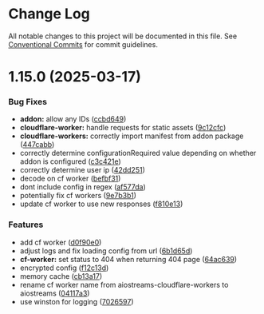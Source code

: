 # Change Log

All notable changes to this project will be documented in this file.
See [Conventional Commits](https://conventionalcommits.org) for commit guidelines.

# 1.15.0 (2025-03-17)


### Bug Fixes

* **addon:** allow any IDs ([ccbd649](https://github.com/raiyn27/AIOStreams/commit/ccbd649bc8d173edb7fb30c67cc9c30b32cd9e8e))
* **cloudflare-worker:** handle requests for static assets ([9c12cfc](https://github.com/raiyn27/AIOStreams/commit/9c12cfc08bb5222a82543e9f36b7734f28919e3f))
* **cloudflare-workers:** correctly import manifest from addon package ([447cabb](https://github.com/raiyn27/AIOStreams/commit/447cabbee8c7a689737acb326e4d35d66cead2a3))
* correctly determine configurationRequired value depending on whether addon is configured ([c3c421e](https://github.com/raiyn27/AIOStreams/commit/c3c421e85771f77036601ac238abde0e44265d30))
* correctly determine user ip ([42dd251](https://github.com/raiyn27/AIOStreams/commit/42dd2517cea1fe5f2ff550301a40510cec6e0cce))
* decode on cf worker ([befbf31](https://github.com/raiyn27/AIOStreams/commit/befbf31527345adf511a2c8ff9fcb4a4b9f249be))
* dont include config in regex ([af577da](https://github.com/raiyn27/AIOStreams/commit/af577da620ed4565da38481bbcab1400fed3e19d))
* potentially fix cf workers ([9e7b3b1](https://github.com/raiyn27/AIOStreams/commit/9e7b3b1abceb609b89524eb3647d26143b954652))
* update cf worker to use new responses ([f810e13](https://github.com/raiyn27/AIOStreams/commit/f810e1324eb6c734ca58eddc1b9ca179f5ee91ac))


### Features

* add cf worker ([d0f90e0](https://github.com/raiyn27/AIOStreams/commit/d0f90e0c7ed6ed353a5197c82562eb0d1a0af9ac))
* adjust logs and fix loading config from url ([6b1d65d](https://github.com/raiyn27/AIOStreams/commit/6b1d65dc43a18e0ca2883fb963d0cafcecad2fa1))
* **cf-worker:** set status to 404 when returning 404 page ([64ac639](https://github.com/raiyn27/AIOStreams/commit/64ac6394b25504213899a3c1f6757cb1563e39a8))
* encrypted config ([f12c13d](https://github.com/raiyn27/AIOStreams/commit/f12c13d0fdad718d0932151a0ba4b94ef964e9ca))
* memory cache ([cb13a17](https://github.com/raiyn27/AIOStreams/commit/cb13a175c7d756acc11ce8fd15bba7ece0826de8))
* rename cf worker name from aiostreams-cloudflare-workers to aiostreams ([04117a3](https://github.com/raiyn27/AIOStreams/commit/04117a3f101caae3a12695f62d19246bcf329483))
* use winston for logging ([7026597](https://github.com/raiyn27/AIOStreams/commit/70265971f910c5304b146005784ae17171b1c1be))
